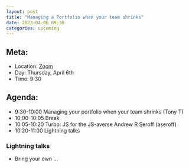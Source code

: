 ```yaml
---
layout: post
title: "Managing a Portfolio when your team shrinks"
date: 2023-04-06 09:30
categories: upcoming
---
```


## Meta:

- Location: [Zoom](https://z.umn.edu/cpmstream)
- Day: Thursday, April 6th
- Time: 9:30

## Agenda:

- 9:30-10:00 Managing your portfolio when your team shrinks (Tony T)
- 10:00-10:05 Break
- 10:05-10:20 Turbo: JS for the JS-averse Andrew R Seroff (aseroff)
- 10:20-11:00 Lightning talks

### Lightning talks
- Bring your own ...
